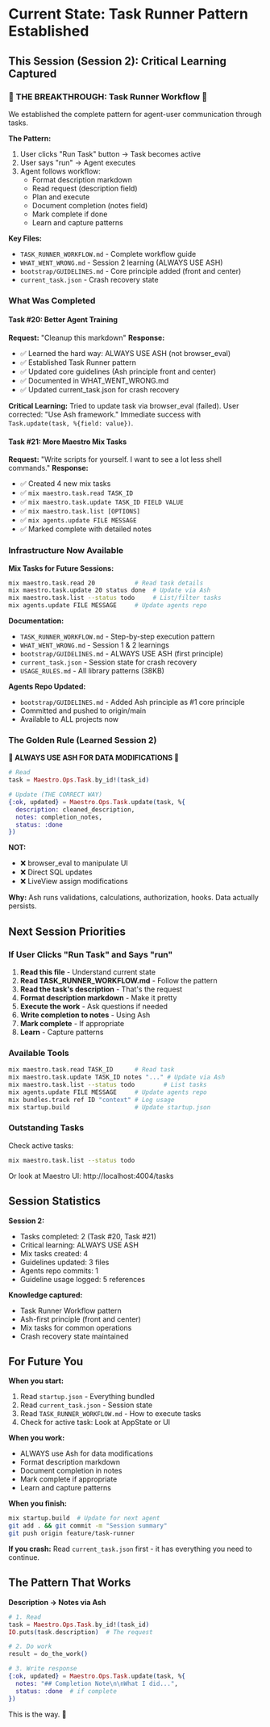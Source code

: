# Current State: Task Runner Pattern Established

## This Session (Session 2): Critical Learning Captured

### 🚨 THE BREAKTHROUGH: Task Runner Workflow 🚨

We established the complete pattern for agent-user communication through tasks.

**The Pattern:**
1. User clicks "Run Task" button → Task becomes active
2. User says "run" → Agent executes
3. Agent follows workflow:
   - Format description markdown
   - Read request (description field)
   - Plan and execute
   - Document completion (notes field)
   - Mark complete if done
   - Learn and capture patterns

**Key Files:**
- `TASK_RUNNER_WORKFLOW.md` - Complete workflow guide
- `WHAT_WENT_WRONG.md` - Session 2 learning (ALWAYS USE ASH)
- `bootstrap/GUIDELINES.md` - Core principle added (front and center)
- `current_task.json` - Crash recovery state

### What Was Completed

#### Task #20: Better Agent Training
**Request:** "Cleanup this markdown"
**Response:** 
- ✅ Learned the hard way: ALWAYS USE ASH (not browser_eval)
- ✅ Established Task Runner pattern
- ✅ Updated core guidelines (Ash principle front and center)
- ✅ Documented in WHAT_WENT_WRONG.md
- ✅ Updated current_task.json for crash recovery

**Critical Learning:** Tried to update task via browser_eval (failed). User corrected: "Use Ash framework." Immediate success with `Task.update(task, %{field: value})`.

#### Task #21: More Maestro Mix Tasks
**Request:** "Write scripts for yourself. I want to see a lot less shell commands."
**Response:**
- ✅ Created 4 new mix tasks
- ✅ `mix maestro.task.read TASK_ID`
- ✅ `mix maestro.task.update TASK_ID FIELD VALUE`
- ✅ `mix maestro.task.list [OPTIONS]`
- ✅ `mix agents.update FILE MESSAGE`
- ✅ Marked complete with detailed notes

### Infrastructure Now Available

**Mix Tasks for Future Sessions:**
```bash
mix maestro.task.read 20           # Read task details
mix maestro.task.update 20 status done  # Update via Ash
mix maestro.task.list --status todo     # List/filter tasks
mix agents.update FILE MESSAGE     # Update agents repo
```

**Documentation:**
- `TASK_RUNNER_WORKFLOW.md` - Step-by-step execution pattern
- `WHAT_WENT_WRONG.md` - Session 1 & 2 learnings
- `bootstrap/GUIDELINES.md` - ALWAYS USE ASH (first principle)
- `current_task.json` - Session state for crash recovery
- `USAGE_RULES.md` - All library patterns (38KB)

**Agents Repo Updated:**
- `bootstrap/GUIDELINES.md` - Added Ash principle as #1 core principle
- Committed and pushed to origin/main
- Available to ALL projects now

### The Golden Rule (Learned Session 2)

**🚨 ALWAYS USE ASH FOR DATA MODIFICATIONS 🚨**

```elixir
# Read
task = Maestro.Ops.Task.by_id!(task_id)

# Update (THE CORRECT WAY)
{:ok, updated} = Maestro.Ops.Task.update(task, %{
  description: cleaned_description,
  notes: completion_notes,
  status: :done
})
```

**NOT:**
- ❌ browser_eval to manipulate UI
- ❌ Direct SQL updates
- ❌ LiveView assign modifications

**Why:** Ash runs validations, calculations, authorization, hooks. Data actually persists.

## Next Session Priorities

### If User Clicks "Run Task" and Says "run"

1. **Read this file** - Understand current state
2. **Read TASK_RUNNER_WORKFLOW.md** - Follow the pattern
3. **Read the task's description** - That's the request
4. **Format description markdown** - Make it pretty
5. **Execute the work** - Ask questions if needed
6. **Write completion to notes** - Using Ash
7. **Mark complete** - If appropriate
8. **Learn** - Capture patterns

### Available Tools

```bash
mix maestro.task.read TASK_ID      # Read task
mix maestro.task.update TASK_ID notes "..." # Update via Ash
mix maestro.task.list --status todo        # List tasks
mix agents.update FILE MESSAGE     # Update agents repo
mix bundles.track ref ID "context" # Log usage
mix startup.build                  # Update startup.json
```

### Outstanding Tasks

Check active tasks:
```bash
mix maestro.task.list --status todo
```

Or look at Maestro UI: http://localhost:4004/tasks

## Session Statistics

**Session 2:**
- Tasks completed: 2 (Task #20, Task #21)
- Critical learning: ALWAYS USE ASH
- Mix tasks created: 4
- Guidelines updated: 3 files
- Agents repo commits: 1
- Guideline usage logged: 5 references

**Knowledge captured:**
- Task Runner Workflow pattern
- Ash-first principle (front and center)
- Mix tasks for common operations
- Crash recovery state maintained

## For Future You

**When you start:**
1. Read `startup.json` - Everything bundled
2. Read `current_task.json` - Session state
3. Read `TASK_RUNNER_WORKFLOW.md` - How to execute tasks
4. Check for active task: Look at AppState or UI

**When you work:**
- ALWAYS use Ash for data modifications
- Format description markdown
- Document completion in notes
- Mark complete if appropriate
- Learn and capture patterns

**When you finish:**
```bash
mix startup.build  # Update for next agent
git add . && git commit -m "Session summary"
git push origin feature/task-runner
```

**If you crash:**
Read `current_task.json` first - it has everything you need to continue.

## The Pattern That Works

**Description → Notes via Ash**

```elixir
# 1. Read
task = Maestro.Ops.Task.by_id!(task_id)
IO.puts(task.description)  # The request

# 2. Do work
result = do_the_work()

# 3. Write response
{:ok, updated} = Maestro.Ops.Task.update(task, %{
  notes: "## Completion Note\n\nWhat I did...",
  status: :done  # if complete
})
```

This is the way. 🎯
